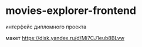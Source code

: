 # movies-explorer-frontend
интерфейс дипломного проекта

макет https://disk.yandex.ru/d/Mi7CJ1eub8BLvw